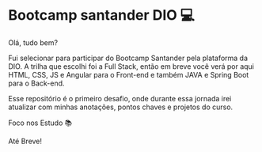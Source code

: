 # Bootcamp santander DIO 💻
Olá, tudo bem? 
<p> Fui selecionar para participar do Bootcamp Santander pela plataforma da DIO. 
A trilha que escolhi foi a Full Stack, então em breve você verá por aqui HTML, CSS, JS e Angular para o Front-end e também JAVA e Spring Boot para o Back-end.
<p> Esse repositório é o primeiro desafio, onde durante essa jornada irei atualizar com minhas anotações, pontos chaves e projetos do curso. 
<p> Foco nos Estudo 📚
<p> Até Breve! 
